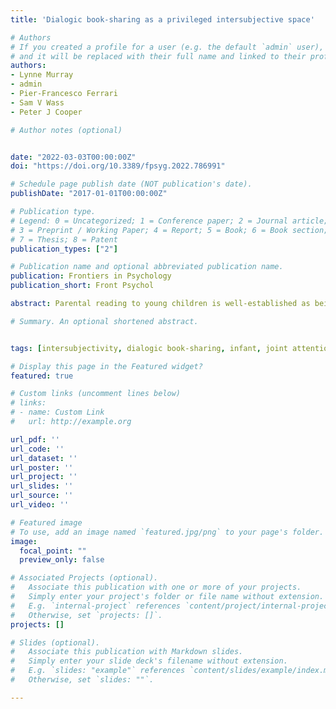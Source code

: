 ```yaml
---
title: 'Dialogic book-sharing as a privileged intersubjective space'

# Authors
# If you created a profile for a user (e.g. the default `admin` user), write the username (folder name) here 
# and it will be replaced with their full name and linked to their profile.
authors:
- Lynne Murray
- admin
- Pier-Francesco Ferrari
- Sam V Wass
- Peter J Cooper

# Author notes (optional)


date: "2022-03-03T00:00:00Z"
doi: "https://doi.org/10.3389/fpsyg.2022.786991"

# Schedule page publish date (NOT publication's date).
publishDate: "2017-01-01T00:00:00Z"

# Publication type.
# Legend: 0 = Uncategorized; 1 = Conference paper; 2 = Journal article;
# 3 = Preprint / Working Paper; 4 = Report; 5 = Book; 6 = Book section;
# 7 = Thesis; 8 = Patent
publication_types: ["2"]

# Publication name and optional abbreviated publication name.
publication: Frontiers in Psychology
publication_short: Front Psychol

abstract: Parental reading to young children is well-established as being positively associated with child cognitive development, particularly their language development. Research indicates that a particular, “intersubjective,” form of using books with children, “Dialogic Book-sharing” (DBS), is especially beneficial to infants and pre-school aged children, particularly when using picture books. The work on DBS to date has paid little attention to the theoretical and empirical underpinnings of the approach. Here, we address the question of what processes taking place during DBS confer benefits to child development, and why these processes are beneficial. In a novel integration of evidence, ranging from non-human primate communication through iconic gestures and pointing, archaeological data on Pre-hominid and early human art, to experimental and naturalistic studies of infant attention, cognitive processing, and language, we argue that DBS entails core characteristics that make it a privileged intersubjective space for the promotion of child cognitive and language development. This analysis, together with the findings of DBS intervention studies, provides a powerful intellectual basis for the wide-scale promotion of DBS, especially in disadvantaged populations.

# Summary. An optional shortened abstract.


tags: [intersubjectivity, dialogic book-sharing, infant, joint attention, language learning, pointing, gaze, parent-infant interaction]

# Display this page in the Featured widget?
featured: true

# Custom links (uncomment lines below)
# links:
# - name: Custom Link
#   url: http://example.org

url_pdf: ''
url_code: ''
url_dataset: ''
url_poster: ''
url_project: ''
url_slides: ''
url_source: ''
url_video: ''

# Featured image
# To use, add an image named `featured.jpg/png` to your page's folder. 
image:
  focal_point: ""
  preview_only: false

# Associated Projects (optional).
#   Associate this publication with one or more of your projects.
#   Simply enter your project's folder or file name without extension.
#   E.g. `internal-project` references `content/project/internal-project/index.md`.
#   Otherwise, set `projects: []`.
projects: []

# Slides (optional).
#   Associate this publication with Markdown slides.
#   Simply enter your slide deck's filename without extension.
#   E.g. `slides: "example"` references `content/slides/example/index.md`.
#   Otherwise, set `slides: ""`.

---
```




